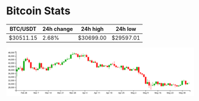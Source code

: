 # Bitcoin Stats

BTC/USDT|24h change|24h high|24h low|
|---|---|---|---|
|$30511.15|2.68%|$30699.00|$29597.01|

<img src="./chart.svg">
